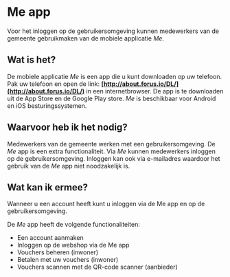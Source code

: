 # Me app

Voor het inloggen op de gebruikersomgeving kunnen medewerkers van de gemeente gebruikmaken van de mobiele applicatie _Me_.
&nbsp;

## Wat is het?

De mobiele applicatie _Me_ is een app die u kunt downloaden op uw telefoon. Pak uw telefoon en open de link: **[http://about.forus.io/DL/](http://about.forus.io/DL/)** in een internetbrowser.
De app is te downloaden uit de App Store en de Google Play store. _Me_ is beschikbaar voor Android en iOS besturingssystemen.
&nbsp;

## Waarvoor heb ik het nodig?

Medewerkers van de gemeente werken met een gebruikersomgeving. De _Me_ app is een extra functionaliteit.
Via _Me_ kunnen medewerkers inloggen op de gebruikersomgeving. Inloggen kan ook via e-mailadres waardoor het gebruik van de _Me_ app niet noodzakelijk is.
&nbsp;

## Wat kan ik ermee?

Wanneer u een account heeft kunt u inloggen via de Me app en op de gebruikersomgeving.

De _Me_ app heeft de volgende functionaliteiten:

* Een account aanmaken
* Inloggen op de webshop via de Me app
* Vouchers beheren (inwoner)
* Betalen met uw vouchers (inwoner)
* Vouchers scannen met de QR-code scanner (aanbieder)
<br />&nbsp;
